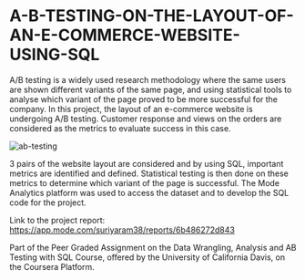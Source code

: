 # A-B-TESTING-ON-THE-LAYOUT-OF-AN-E-COMMERCE-WEBSITE-USING-SQL
A/B testing is a widely used research methodology where the same users are shown different variants of the same page, and using statistical tools to analyse which variant of the page proved to be more successful for the company. In this project, the layout of an e-commerce website is undergoing A/B testing. Customer response and views on the orders are considered as the metrics to evaluate success in this case.

![ab-testing](https://user-images.githubusercontent.com/67182983/120345183-e050fc00-c317-11eb-9ed4-d41478f035d5.png)

3 pairs of the website layout are considered and by using SQL, important metrics are identified and defined. Statistical testing is then done on these metrics to determine which variant of the page is successful. The Mode Analytics platform was used to access the dataset and to develop the SQL code for the project.

Link to the project report: https://app.mode.com/suriyaram38/reports/6b486272d843

Part of the Peer Graded Assignment on the Data Wrangling, Analysis and AB Testing with SQL Course, offered by the University of California Davis, on the Coursera Platform.









